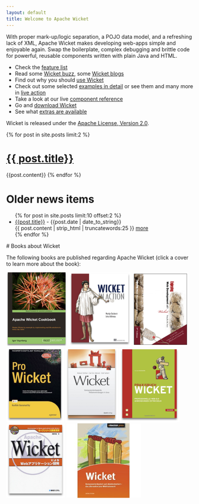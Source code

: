 ```yaml
---
layout: default
title: Welcome to Apache Wicket
---
```

With proper mark-up/logic separation, a POJO data model, and a refreshing
lack of XML, Apache Wicket makes developing web-apps simple and enjoyable
again. Swap the boilerplate, complex debugging and brittle code for powerful,
reusable components written with plain Java and HTML.

* Check the [feature list](meet/features.html)
* Read some [Wicket buzz](meet/buzz.html), some [Wicket blogs](meet/blogs.html)
* Find out why you should [use Wicket](meet/introduction.html)
* Check out some selected [examples in detail](learn/examples) or see them and many more in [live action](http://www.wicket-library.com/wicket-examples/)
* Take a look at our live [component reference](http://www.wicket-library.com/wicket-examples/compref/)
* Go and [download Wicket](start/download.html)
* See what [extras are available](learn/projects)

Wicket is released under the [Apache License, Version
2.0](http://www.apache.org/licenses/LICENSE-2.0.html).

{% for post in site.posts limit:2 %}
# [{{ post.title}}]({{post.url}}) #
{{post.content}}
{% endfor %}

<h1>Older news items</h1>
<ul>
{% for post in site.posts limit:10 offset:2 %}

<li>
        <a href="{{post.url}}">{{post.title}}</a> - <span>{{post.date | date_to_string}}</span><br />
        {{ post.content | strip_html | truncatewords:25 }}
        <a href="{{post.url}}">more</a></li>
{% endfor %}
</ul>
# Books about Wicket

The following books are published regarding Apache Wicket (click a cover to
learn more about the book):

<a href="/learn/books/awc.html"><img src="/learn/books/awc.png" height="200px" /></a>
<a href="/learn/books/wia.html"><img src="/learn/books/wia.png" height="200px" /></a>
<a href="/learn/books/ewdww.html"><img src="/learn/books/ewdww.png" height="200px" /></a>
<a href="/learn/books/prowicket.html"><img src="/learn/books/prowicket.png" height="200px" /></a>
<a href="/learn/books/kwij.html"><img src="/learn/books/kwij.png" height="200px" /></a>
<a href="/learn/books/praxisbuchwicket.html"><img src="/learn/books/praxisbuchwicket.png" height="200px" /></a>
<a href="/learn/books/wicket-jp.html"><img src="/learn/books/wicket-jp.png" height="200px" /></a>
<a href="/learn/books/koda.html"><img src="/learn/books/koda.jpg" height="200px" /></a>